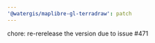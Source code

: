 ```yaml
---
'@watergis/maplibre-gl-terradraw': patch
---
```


chore: re-rerelease the version due to issue #471
